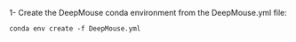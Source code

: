 1- Create the DeepMouse conda environment from the DeepMouse.yml file:
```
conda env create -f DeepMouse.yml
```
